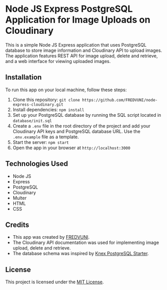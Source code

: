 # Node JS Express PostgreSQL Application for Image Uploads on Cloudinary

This is a simple Node JS Express application that uses PostgreSQL database to store image information and Cloudinary API to upload images. The application features REST API for image upload, delete and retrieve, and a web interface for viewing uploaded images.

## Installation

To run this app on your local machine, follow these steps:

1. Clone this repository: `git clone https://github.com/FREDVUNI/node-express-cloudinary.git`
2. Install dependencies: `npm install`
3. Set up your PostgreSQL database by running the SQL script located in `database/init.sql`
4. Create a `.env` file in the root directory of the project and add your Cloudinary API keys and PostgreSQL database URL. Use the `.env.example` file as a template.
5. Start the server: `npm start`
6. Open the app in your browser at `http://localhost:3000`

## Technologies Used

- Node JS
- Express
- PostgreSQL
- Cloudinary
- Multer
- HTML
- CSS

## Credits

- This app was created by [FREDVUNI](https://github.com/FREDVUNI).
- The Cloudinary API documentation was used for implementing image upload, delete and retrieve.
- The database schema was inspired by [Knex PostgreSQL Starter](https://github.com/miroslavpejic85/knex-postgresql-starter).

## License

This project is licensed under the [MIT License](https://opensource.org/licenses/MIT).
